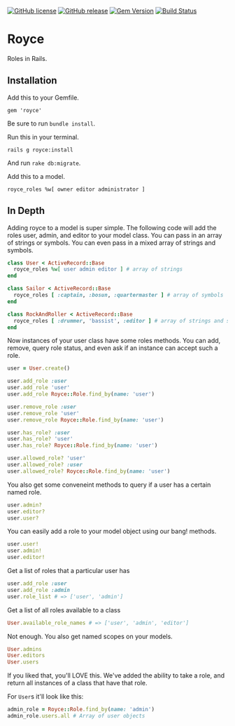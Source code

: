 [![GitHub license](https://img.shields.io/github/license/n-rodriguez/Royce.svg)](https://github.com/n-rodriguez/Royce/blob/master/LICENSE)
[![GitHub release](https://img.shields.io/github/release/n-rodriguez/Royce.svg)](https://github.com/n-rodriguez/Royce/releases/latest)
[![Gem Version](https://badge.fury.io/rb/royce.svg)](http://badge.fury.io/rb/royce)
[![Build Status](https://travis-ci.org/n-rodriguez/Royce.svg?branch=master)](https://travis-ci.org/n-rodriguez/Royce)


Royce
======

Roles in Rails.

## Installation

Add this to your Gemfile.

    gem 'royce'

Be sure to run `bundle install`.

Run this in your terminal.

    rails g royce:install

And run `rake db:migrate`.

Add this to a model.

    royce_roles %w[ owner editor administrator ]


## In Depth

Adding royce to a model is super simple. The following code will add the roles user, admin, and editor to your model class. You can pass in an array of strings or symbols. You can even pass in a mixed array of strings and symbols.

```ruby
class User < ActiveRecord::Base
  royce_roles %w[ user admin editor ] # array of strings
end

class Sailor < ActiveRecord::Base
  royce_roles [ :captain, :bosun, :quartermaster ] # array of symbols
end

class RockAndRoller < ActiveRecord::Base
  royce_roles [ :drummer, 'bassist', :editor ] # array of strings and symbols
end
```

Now instances of your user class have some roles methods. You can add, remove, query role status, and even ask if an instance can accept such a role.

```ruby
user = User.create()

user.add_role :user
user.add_role 'user'
user.add_role Royce::Role.find_by(name: 'user')

user.remove_role :user
user.remove_role 'user'
user.remove_role Royce::Role.find_by(name: 'user')

user.has_role? :user
user.has_role? 'user'
user.has_role? Royce::Role.find_by(name: 'user')

user.allowed_role? 'user'
user.allowed_role? :user
user.allowed_role? Royce::Role.find_by(name: 'user')
```

You also get some conveneint methods to query if a user has a certain named role.

```ruby
user.admin?
user.editor?
user.user?
```

You can easily add a role to your model object using our bang! methods.

```ruby
user.user!
user.admin!
user.editor!
```

Get a list of roles that a particular user has

```ruby
user.add_role :user
user.add_role :admin
user.role_list # => ['user', 'admin']
```

Get a list of all roles available to a class

```ruby
User.available_role_names # => ['user', 'admin', 'editor']
```

Not enough. You also get named scopes on your models.

```ruby
User.admins
User.editors
User.users
```

If you liked that, you'll LOVE this. We've added the ability to take a role, and return all instances of a class that have that role.

For `User`s it'll look like this:

```ruby
admin_role = Royce::Role.find_by(name: 'admin')
admin_role.users.all # Array of user objects
```

